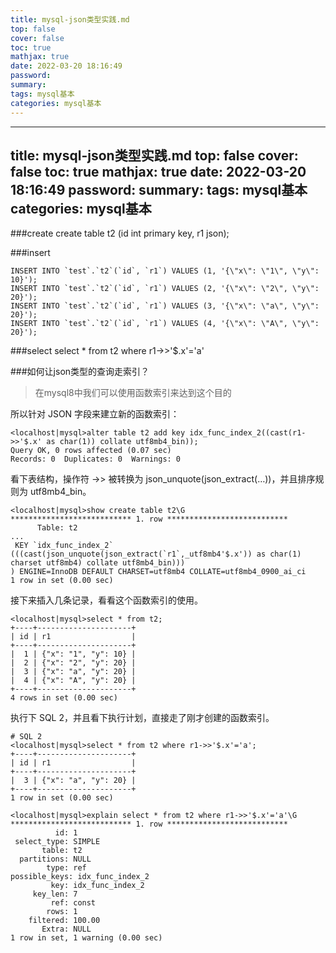 ```yaml
---
title: mysql-json类型实践.md
top: false
cover: false
toc: true
mathjax: true
date: 2022-03-20 18:16:49
password:
summary:
tags: mysql基本
categories: mysql基本
---
```

---
title: mysql-json类型实践.md
top: false
cover: false
toc: true
mathjax: true
date: 2022-03-20 18:16:49
password:
summary:
tags: mysql基本
categories: mysql基本
---
###create
create table t2 (id int primary key, r1 json);


###insert
~~~
INSERT INTO `test`.`t2`(`id`, `r1`) VALUES (1, '{\"x\": \"1\", \"y\": 10}');
INSERT INTO `test`.`t2`(`id`, `r1`) VALUES (2, '{\"x\": \"2\", \"y\": 20}');
INSERT INTO `test`.`t2`(`id`, `r1`) VALUES (3, '{\"x\": \"a\", \"y\": 20}');
INSERT INTO `test`.`t2`(`id`, `r1`) VALUES (4, '{\"x\": \"A\", \"y\": 20}');
~~~
###select
 select * from t2 where r1->>'$.x'='a'



###如何让json类型的查询走索引？
>在mysql8中我们可以使用函数索引来达到这个目的


所以针对 JSON 字段来建立新的函数索引：
~~~
<localhost|mysql>alter table t2 add key idx_func_index_2((cast(r1->>'$.x' as char(1)) collate utf8mb4_bin));
Query OK, 0 rows affected (0.07 sec)
Records: 0  Duplicates: 0  Warnings: 0
~~~
看下表结构，操作符 ->> 被转换为 json_unquote(json_extract(…))，并且排序规则为 utf8mb4_bin。

~~~
<localhost|mysql>show create table t2\G
*************************** 1. row ***************************
      Table: t2
...
 KEY `idx_func_index_2` (((cast(json_unquote(json_extract(`r1`,_utf8mb4'$.x')) as char(1) charset utf8mb4) collate utf8mb4_bin)))
) ENGINE=InnoDB DEFAULT CHARSET=utf8mb4 COLLATE=utf8mb4_0900_ai_ci
1 row in set (0.00 sec)
~~~
接下来插入几条记录，看看这个函数索引的使用。
~~~
<localhost|mysql>select * from t2;
+----+---------------------+
| id | r1                  |
+----+---------------------+
|  1 | {"x": "1", "y": 10} |
|  2 | {"x": "2", "y": 20} |
|  3 | {"x": "a", "y": 20} |
|  4 | {"x": "A", "y": 20} |
+----+---------------------+
4 rows in set (0.00 sec)
~~~
执行下 SQL 2，并且看下执行计划，直接走了刚才创建的函数索引。
~~~
# SQL 2
<localhost|mysql>select * from t2 where r1->>'$.x'='a';
+----+---------------------+
| id | r1                  |
+----+---------------------+
|  3 | {"x": "a", "y": 20} |
+----+---------------------+
1 row in set (0.00 sec)

<localhost|mysql>explain select * from t2 where r1->>'$.x'='a'\G
*************************** 1. row ***************************
          id: 1
 select_type: SIMPLE
       table: t2
  partitions: NULL
        type: ref
possible_keys: idx_func_index_2
         key: idx_func_index_2
     key_len: 7
         ref: const
        rows: 1
    filtered: 100.00
       Extra: NULL
1 row in set, 1 warning (0.00 sec)
~~~
